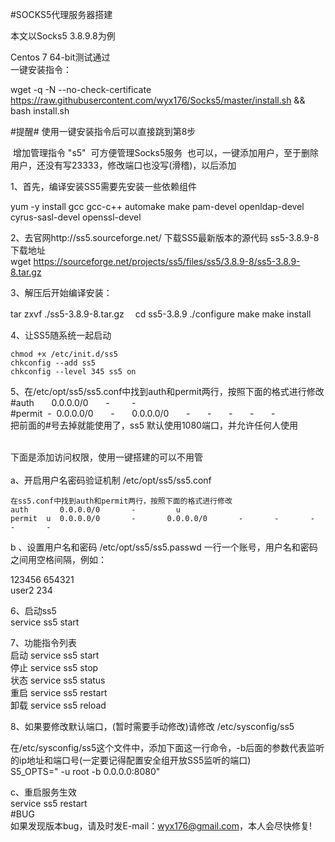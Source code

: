 #SOCKS5代理服务器搭建

本文以Socks5 3.8.9.8为例

Centos 7 64-bit测试通过<br>
  一键安装指令：

  wget -q -N --no-check-certificate https://raw.githubusercontent.com/wyx176/Socks5/master/install.sh && bash install.sh

  #提醒#
  使用一键安装指令后可以直接跳到第8步

  增加管理指令 "s5"
  可方便管理Socks5服务
  也可以，一键添加用户，至于删除用户，还没有写23333，修改端口也没写(滑稽)，以后添加

  1、首先，编译安装SS5需要先安装一些依赖组件

  yum -y install gcc gcc-c++ automake make pam-devel openldap-devel cyrus-sasl-devel openssl-devel

  2、去官网http://ss5.sourceforge.net/ 下载SS5最新版本的源代码
    ss5-3.8.9-8下载地址<br>
  wget https://sourceforge.net/projects/ss5/files/ss5/3.8.9-8/ss5-3.8.9-8.tar.gz

  3、解压后开始编译安装：

  tar zxvf ./ss5-3.8.9-8.tar.gz
　cd ss5-3.8.9
  ./configure
  make
  make install

  4、让SS5随系统一起启动

    chmod +x /etc/init.d/ss5
    chkconfig --add ss5
    chkconfig --level 345 ss5 on
    
  5、在/etc/opt/ss5/ss5.conf中找到auth和permit两行，按照下面的格式进行修改<br>
  #auth       0.0.0.0/0       -         - <br>
  #permit  -  0.0.0.0/0       -       0.0.0.0/0       -       -       -       -       -<br>
  把前面的#号去掉就能使用了，ss5 默认使用1080端口，并允许任何人使用

<br>
下面是添加访问权限，使用一键搭建的可以不用管<br>
 <br>
a、开启用户名密码验证机制 /etc/opt/ss5/ss5.conf<br>

    在ss5.conf中找到auth和permit两行，按照下面的格式进行修改
    auth       0.0.0.0/0       -         u
    permit  u  0.0.0.0/0       -       0.0.0.0/0       -       -       -       -       -

  b 、设置用户名和密码 /etc/opt/ss5/ss5.passwd
     一行一个账号，用户名和密码之间用空格间隔，例如：<br>

 123456 654321<br>
 user2  234<br>


6、启动ss5<br>
service ss5 start<br>
  
7、功能指令列表<br>
  启动 service ss5 start<br>
  停止 service ss5 stop<br>
  状态 service ss5 status<br>
  重启 service ss5 restart<br>
  卸载 service ss5 reload<br>
  
8、如果要修改默认端口，(暂时需要手动修改)请修改  /etc/sysconfig/ss5

  在/etc/sysconfig/ss5这个文件中，添加下面这一行命令，-b后面的参数代表监听的ip地址和端口号(一定要记得配置安全组开放SS5监听的端口)<br>
S5_OPTS=" -u root -b 0.0.0.0:8080"<br> 

    
  c、重启服务生效<br>
service ss5 restart
<br>
#BUG<br>
如果发现版本bug，请及时发E-mail：wyx176@gmail.com，本人会尽快修复!
